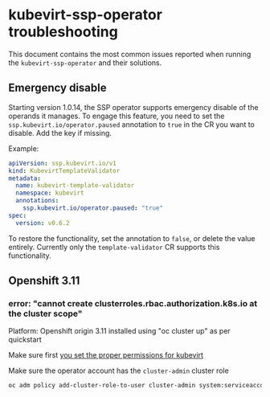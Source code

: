 # kubevirt-ssp-operator troubleshooting

This document contains the most common issues reported when running the `kubevirt-ssp-operator`
and their solutions.

## Emergency disable

Starting version 1.0.14, the SSP operator supports emergency disable of the operands it manages.
To engage this feature, you need to set the `ssp.kubevirt.io/operator.paused` annotation to `true` in the CR you want to disable.
Add the key if missing.

Example:
```yaml
apiVersion: ssp.kubevirt.io/v1
kind: KubevirtTemplateValidator
metadata:
  name: kubevirt-template-validator
  namespace: kubevirt
  annotations:
    ssp.kubevirt.io/operator.paused: "true"
spec:
  version: v0.6.2
```

To restore the functionality, set the annotation to `false`, or delete the value entirely.
Currently only the `template-validator` CR supports this functionality.

## Openshift 3.11

### error: "cannot create clusterroles.rbac.authorization.k8s.io at the cluster scope"
Platform: Openshift origin 3.11 installed using "oc cluster up" as per quickstart

Make sure first [you set the proper permissions for kubevirt](https://kubevirt.io/user-guide/docs/latest/administration/intro.html#deploying-on-openshift)

Make sure the operator account has the `cluster-admin` cluster role
```bash
oc adm policy add-cluster-role-to-user cluster-admin system:serviceaccount:kubevirt:kubevirt-ssp-operator
```
